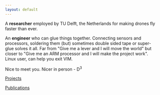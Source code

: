 ```yaml
---
layout: default
---
```


A **researcher** employed by TU Delft, the Netherlands for making drones fly faster than ever.  

An **engineer** who can glue things together. Connecting sensors and processors, soldering them (but) sometimes double sided tape or super-glue solves it all.
Far from "Give me a lever and I will move the world" but closer to "Give me an ARM processor and I will make the project work".
Linux user, can help you exit VIM. 

Nice to meet you. Nicer in person - D<sup>3</sup>

[Projects](./projects.html)

[Publications](./publications.html)

<!-- [happy birthday mom!](./wish.html) -->




